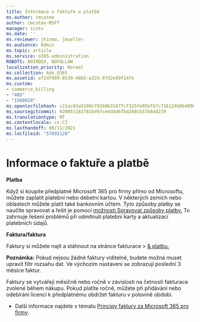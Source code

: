 ```yaml
---
title: Informace o faktuře a platbě
ms.author: cmcatee
author: cmcatee-MSFT
manager: scotv
ms.date: ''
ms.reviewer: jkinma, jmueller
ms.audience: Admin
ms.topic: article
ms.service: o365-administration
ROBOTS: NOINDEX, NOFOLLOW
localization_priority: Normal
ms.collection: Adm_O365
ms.assetid: ef2df989-8539-48b5-a324-97d2e09f14fe
ms.custom:
- commerce_billing
- "485"
- "1500018"
ms.openlocfilehash: c21ac83a5108c79268631877cf325fe05bf67c716124b0b4896665395c03178b
ms.sourcegitcommit: 920051182781bd97ce4d4d6fbd268cb37b84d239
ms.translationtype: MT
ms.contentlocale: cs-CZ
ms.lasthandoff: 08/11/2021
ms.locfileid: "57892120"
---
```

# <a name="invoice-and-payment-information"></a>Informace o faktuře a platbě

**Platba**

Když si koupíte předplatné Microsoft 365 pro firmy přímo od Microsoftu, můžete zaplatit platební nebo debetní kartou.  V některých zemích nebo oblastech můžete platit také bankovním účtem.  Tyto způsoby platby se naučíte spravovat a řešit je pomocí [možnosti Spravovat způsoby platby.](https://docs.microsoft.com/microsoft-365/commerce/billing-and-payments/manage-payment-methods) To zahrnuje řešení problémů při odmítnutí platební karty a aktualizaci platebních údajů.

**Faktura/faktura**

Faktury si můžete najít a stáhnout na stránce fakturace  >  [& platbu.](https://go.microsoft.com/fwlink/p/?linkid=848039)  

**Poznámka:** Pokud nejsou žádné faktury viditelné, budete možná muset upravit filtr rozsahu dat.  Ve výchozím nastavení se zobrazují poslední 3 měsíce faktur.

Faktury se vytvářejí měsíčně nebo ročně v závislosti na četnosti fakturace zvolené během nákupu.  Pokud platíte ročně, můžete při přidávání nebo odebírání licencí k předplatnému obdržet fakturu v polovině období.

- Další informace najdete v tématu [Principy faktury za Microsoft 365 pro firmy](https://docs.microsoft.com/microsoft-365/commerce/billing-and-payments/understand-your-invoice2).